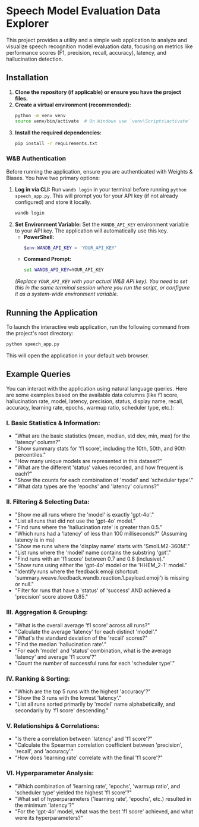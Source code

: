 # Speech Model Evaluation Data Explorer

This project provides a utility and a simple web application to analyze and visualize speech recognition model evaluation data, focusing on metrics like performance scores (F1, precision, recall, accuracy), latency, and hallucination detection.

## Installation

1.  **Clone the repository (if applicable) or ensure you have the project files.**
2.  **Create a virtual environment (recommended):**
    ```bash
    python -m venv venv
    source venv/bin/activate  # On Windows use `venv\Scripts\activate`
    ```
3.  **Install the required dependencies:**
    ```bash
    pip install -r requirements.txt
    ```

### W&B Authentication

Before running the application, ensure you are authenticated with Weights & Biases. You have two primary options:

1.  **Log in via CLI:** Run `wandb login` in your terminal before running `python speech_app.py`. This will prompt you for your API key (if not already configured) and store it locally.
    ```bash
    wandb login
    ```
2.  **Set Environment Variable:** Set the `WANDB_API_KEY` environment variable to your API key. The application will automatically use this key.
    *   **PowerShell:**
        ```powershell
        $env:WANDB_API_KEY = 'YOUR_API_KEY'
        ```
    *   **Command Prompt:**
        ```cmd
        set WANDB_API_KEY=YOUR_API_KEY
        ```
    *(Replace `YOUR_API_KEY` with your actual W&B API key). You need to set this in the same terminal session where you run the script, or configure it as a system-wide environment variable.*

## Running the Application

To launch the interactive web application, run the following command from the project's root directory:

```bash
python speech_app.py
```

This will open the application in your default web browser.

## Example Queries

You can interact with the application using natural language queries. Here are some examples based on the available data columns (like f1 score, hallucination rate, model, latency, precision, status, display name, recall, accuracy, learning rate, epochs, warmup ratio, scheduler type, etc.):

### I. Basic Statistics & Information:

*   "What are the basic statistics (mean, median, std dev, min, max) for the 'latency' column?"
*   "Show summary stats for 'f1 score', including the 10th, 50th, and 90th percentiles."
*   "How many unique models are represented in this dataset?"
*   "What are the different 'status' values recorded, and how frequent is each?"
*   "Show the counts for each combination of 'model' and 'scheduler type'."
*   "What data types are the 'epochs' and 'latency' columns?"

### II. Filtering & Selecting Data:

*   "Show me all runs where the 'model' is exactly 'gpt-4o'."
*   "List all runs that did not use the 'gpt-4o' model."
*   "Find runs where the 'hallucination rate' is greater than 0.5."
*   "Which runs had a 'latency' of less than 100 milliseconds?" (Assuming latency is in ms)
*   "Show me runs where the 'display name' starts with 'SmolLM2-360M'."
*   "List runs where the 'model' name contains the substring 'gpt'."
*   "Find runs with an 'f1 score' between 0.7 and 0.8 (inclusive)."
*   "Show runs using either the 'gpt-4o' model or the 'HHEM_2-1' model."
*   "Identify runs where the feedback emoji (shortcut: 'summary.weave.feedback.wandb.reaction.1.payload.emoji') is missing or null."
*   "Filter for runs that have a 'status' of 'success' AND achieved a 'precision' score above 0.85."

### III. Aggregation & Grouping:

*   "What is the overall average 'f1 score' across all runs?"
*   "Calculate the average 'latency' for each distinct 'model'."
*   "What's the standard deviation of the 'recall' scores?"
*   "Find the median 'hallucination rate'."
*   "For each 'model' and 'status' combination, what is the average 'latency' and average 'f1 score'?"
*   "Count the number of successful runs for each 'scheduler type'."

### IV. Ranking & Sorting:

*   "Which are the top 5 runs with the highest 'accuracy'?"
*   "Show the 3 runs with the lowest 'latency'."
*   "List all runs sorted primarily by 'model' name alphabetically, and secondarily by 'f1 score' descending."

### V. Relationships & Correlations:

*   "Is there a correlation between 'latency' and 'f1 score'?"
*   "Calculate the Spearman correlation coefficient between 'precision', 'recall', and 'accuracy'."
*   "How does 'learning rate' correlate with the final 'f1 score'?"

### VI. Hyperparameter Analysis:

*   "Which combination of 'learning rate', 'epochs', 'warmup ratio', and 'scheduler type' yielded the highest 'f1 score'?"
*   "What set of hyperparameters ('learning rate', 'epochs', etc.) resulted in the minimum 'latency'?"
*   "For the 'gpt-4o' model, what was the best 'f1 score' achieved, and what were its hyperparameters?"
